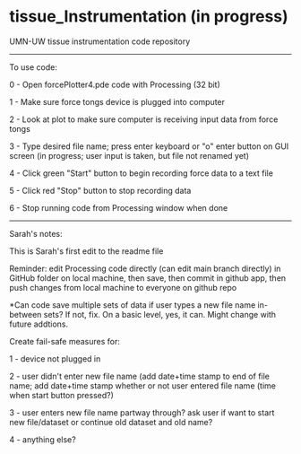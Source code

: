 # tissue_Instrumentation (in progress)
UMN-UW tissue instrumentation code repository

*****

To use code:

0 - Open forcePlotter4.pde code with Processing (32 bit)

1 - Make sure force tongs device is plugged into computer

2 - Look at plot to make sure computer is receiving input data from force tongs

3 - Type desired file name; press enter keyboard or "o" enter button on GUI screen (in progress; user input is taken, but file not renamed yet)

4 - Click green "Start" button to begin recording force data to a text file

5 - Click red "Stop" button to stop recording data

6 - Stop running code from Processing window when done

*****

Sarah's notes:

This is Sarah's first edit to the readme file

Reminder: edit Processing code directly (can edit main branch directly) in GitHub folder on local machine, then save, then commit in github app, then push changes from local machine to everyone on github repo

*Can code save multiple sets of data if user types a new file name in-between sets? If not, fix. On a basic level, yes, it can. Might change with future addtions.

Create fail-safe measures for:

1 - device not plugged in

2 - user didn't enter new file name (add date+time stamp to end of file name; add date+time stamp whether or not user entered file name (time when start button pressed?)

3 - user enters new file name partway through? ask user if want to start new file/dataset or continue old dataset and old name?

4 - anything else?
